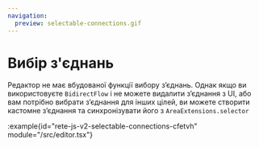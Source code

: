 ```yaml
---
navigation:
  preview: selectable-connections.gif
---
```


# Вибір з'єднань

Редактор не має вбудованої функції вибору з’єднань. Однак якщо ви використовуєте `BidirectFlow` і не можете видалити з’єднання з UI, або вам потрібно вибрати з’єднання для інших цілей, ви можете створити кастомне з’єднання та синхронізувати його з `AreaExtensions.selector`

:example{id="rete-js-v2-selectable-connections-cfetvh" module="/src/editor.tsx"}

